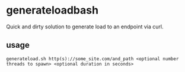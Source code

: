# generateloadbash
Quick and dirty solution to generate load to an endpoint via curl.

## usage
```generateload.sh http(s)://some_site.com/and_path <optional number threads to spawn> <optional duration in seconds>```
